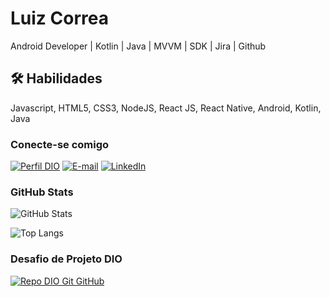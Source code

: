 
# Luiz Correa

Android Developer | Kotlin | Java | MVVM | SDK | Jira | Github

## 🛠 Habilidades
Javascript, HTML5, CSS3, NodeJS, React JS, React Native, Android, Kotlin, Java


### Conecte-se comigo

[![Perfil DIO](https://img.shields.io/badge/-Meu%20Perfil%20na%20DIO-30A3DC?style=for-the-badge)](https://www.dio.me/users/correa_luizbatista)
[![E-mail](https://img.shields.io/badge/-Email-000?style=for-the-badge&logo=microsoft-outlook&logoColor=E94D5F)](mailto:correa.luizbatista@gmail.com)
[![LinkedIn](https://img.shields.io/badge/-LinkedIn-000?style=for-the-badge&logo=linkedin&logoColor=30A3DC)](https://www.linkedin.com/in/luizbatistacorrea/overlay/contact-info/)


### GitHub Stats

![GitHub Stats](https://github-readme-stats.vercel.app/api?username=LuizCorrea-Dev&theme=transparent&bg_color=000&border_color=30A3DC&show_icons=true&icon_color=30A3DC&title_color=E94D5F&text_color=FFF)

![Top Langs](https://github-readme-stats-git-masterrstaa-rickstaa.vercel.app/api/top-langs/?username=LuizCorrea-Dev&layout=compact&bg_color=000&border_color=30A3DC&title_color=E94D5F&text_color=FFF)

### Desafio de Projeto DIO

[![Repo DIO Git GitHub](https://github-readme-stats.vercel.app/api/pin/?username=LuizCorrea-Dev&repo=dio-lab-open-source&bg_color=000&border_color=30A3DC&show_icons=true&icon_color=30A3DC&title_color=E94D5F&text_color=FFF)](github.com/LuizCorrea-Dev/dio-lab-open-source)

